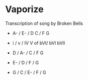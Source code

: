Vaporize
=======
Transcription of song by Broken Bells

- A- / E- / D C / F G
- i / v / IV V of bVI/ bVI bVII

- D / A- / C / F G

- E- / D / F / G

- G / C / E- / F / G
